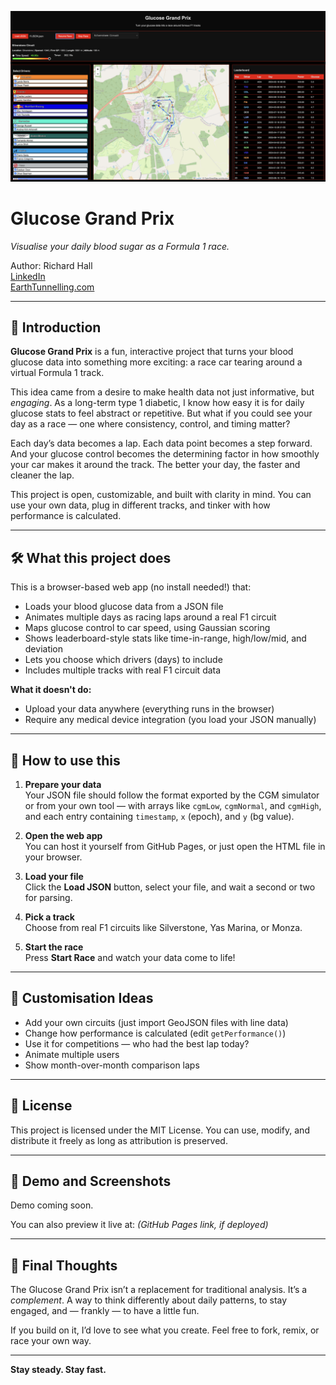 ![Glucose Grand Prix](images/Glucose-grand-prix.png)
# Glucose Grand Prix  
*Visualise your daily blood sugar as a Formula 1 race.*

Author: Richard Hall  
[LinkedIn](https://www.linkedin.com/in/rilhia/)  
[EarthTunnelling.com](https://earthtunnelling.com)

---

## 📖 Introduction

**Glucose Grand Prix** is a fun, interactive project that turns your blood glucose data into something more exciting: a race car tearing around a virtual Formula 1 track.

This idea came from a desire to make health data not just informative, but *engaging*. As a long-term type 1 diabetic, I know how easy it is for daily glucose stats to feel abstract or repetitive. But what if you could see your day as a race — one where consistency, control, and timing matter?

Each day’s data becomes a lap. Each data point becomes a step forward. And your glucose control becomes the determining factor in how smoothly your car makes it around the track. The better your day, the faster and cleaner the lap.

This project is open, customizable, and built with clarity in mind. You can use your own data, plug in different tracks, and tinker with how performance is calculated.

---

## 🛠️ What this project does

This is a browser-based web app (no install needed!) that:

- Loads your blood glucose data from a JSON file  
- Animates multiple days as racing laps around a real F1 circuit  
- Maps glucose control to car speed, using Gaussian scoring  
- Shows leaderboard-style stats like time-in-range, high/low/mid, and deviation  
- Lets you choose which drivers (days) to include  
- Includes multiple tracks with real F1 circuit data

**What it doesn't do:**

- Upload your data anywhere (everything runs in the browser)  
- Require any medical device integration (you load your JSON manually)

---

## 🚀 How to use this

1. **Prepare your data**  
   Your JSON file should follow the format exported by the CGM simulator or from your own tool — with arrays like `cgmLow`, `cgmNormal`, and `cgmHigh`, and each entry containing `timestamp`, `x` (epoch), and `y` (bg value).

2. **Open the web app**  
   You can host it yourself from GitHub Pages, or just open the HTML file in your browser.

3. **Load your file**  
   Click the **Load JSON** button, select your file, and wait a second or two for parsing.

4. **Pick a track**  
   Choose from real F1 circuits like Silverstone, Yas Marina, or Monza.

5. **Start the race**  
   Press **Start Race** and watch your data come to life!

---

## 🎯 Customisation Ideas

- Add your own circuits (just import GeoJSON files with line data)  
- Change how performance is calculated (edit `getPerformance()`)  
- Use it for competitions — who had the best lap today?  
- Animate multiple users  
- Show month-over-month comparison laps  

---

## 📝 License

This project is licensed under the MIT License. You can use, modify, and distribute it freely as long as attribution is preserved.

---

## 🧪 Demo and Screenshots

Demo coming soon.

You can also preview it live at: *(GitHub Pages link, if deployed)*

---

## 🧠 Final Thoughts

The Glucose Grand Prix isn’t a replacement for traditional analysis. It’s a *complement*. A way to think differently about daily patterns, to stay engaged, and — frankly — to have a little fun.

If you build on it, I’d love to see what you create. Feel free to fork, remix, or race your own way.

---

**Stay steady. Stay fast.**
